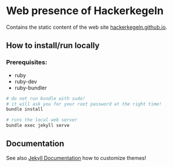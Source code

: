 # Web presence of Hackerkegeln

Contains the static content of the web site 
[hackerkegeln.github.io](https://hackerkegeln.github.io).

## How to install/run locally

### Prerequisites:

* ruby
* ruby-dev
* ruby-bundler

```bash
# do not run bundle with sudo!
# it will ask you for your root password at the right time!
bundle install

# runs the local web server
bundle exec jekyll serve
```

## Documentation

See also [Jekyll Documentation](https://jekyllrb.com/docs/themes/)
how to customize themes!